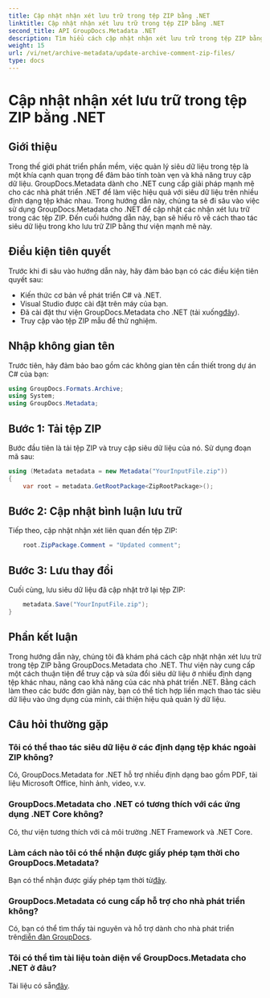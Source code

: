 ```yaml
---
title: Cập nhật nhận xét lưu trữ trong tệp ZIP bằng .NET
linktitle: Cập nhật nhận xét lưu trữ trong tệp ZIP bằng .NET
second_title: API GroupDocs.Metadata .NET
description: Tìm hiểu cách cập nhật nhận xét lưu trữ trong tệp ZIP bằng GroupDocs.Metadata cho .NET. Tăng cường quản lý siêu dữ liệu trong các ứng dụng C# một cách dễ dàng.
weight: 15
url: /vi/net/archive-metadata/update-archive-comment-zip-files/
type: docs
---
```

# Cập nhật nhận xét lưu trữ trong tệp ZIP bằng .NET

## Giới thiệu
Trong thế giới phát triển phần mềm, việc quản lý siêu dữ liệu trong tệp là một khía cạnh quan trọng để đảm bảo tính toàn vẹn và khả năng truy cập dữ liệu. GroupDocs.Metadata dành cho .NET cung cấp giải pháp mạnh mẽ cho các nhà phát triển .NET để làm việc hiệu quả với siêu dữ liệu trên nhiều định dạng tệp khác nhau. Trong hướng dẫn này, chúng ta sẽ đi sâu vào việc sử dụng GroupDocs.Metadata cho .NET để cập nhật các nhận xét lưu trữ trong các tệp ZIP. Đến cuối hướng dẫn này, bạn sẽ hiểu rõ về cách thao tác siêu dữ liệu trong kho lưu trữ ZIP bằng thư viện mạnh mẽ này.
## Điều kiện tiên quyết
Trước khi đi sâu vào hướng dẫn này, hãy đảm bảo bạn có các điều kiện tiên quyết sau:
- Kiến thức cơ bản về phát triển C# và .NET.
- Visual Studio được cài đặt trên máy của bạn.
-  Đã cài đặt thư viện GroupDocs.Metadata cho .NET (tải xuống[đây](https://releases.groupdocs.com/metadata/net/)).
- Truy cập vào tệp ZIP mẫu để thử nghiệm.

## Nhập không gian tên
Trước tiên, hãy đảm bảo bao gồm các không gian tên cần thiết trong dự án C# của bạn:
```csharp
using GroupDocs.Formats.Archive;
using System;
using GroupDocs.Metadata;
```
## Bước 1: Tải tệp ZIP
Bước đầu tiên là tải tệp ZIP và truy cập siêu dữ liệu của nó. Sử dụng đoạn mã sau:
```csharp
using (Metadata metadata = new Metadata("YourInputFile.zip"))
{
    var root = metadata.GetRootPackage<ZipRootPackage>();
```
## Bước 2: Cập nhật bình luận lưu trữ
Tiếp theo, cập nhật nhận xét liên quan đến tệp ZIP:
```csharp
    root.ZipPackage.Comment = "Updated comment";
```
## Bước 3: Lưu thay đổi
Cuối cùng, lưu siêu dữ liệu đã cập nhật trở lại tệp ZIP:
```csharp
    metadata.Save("YourInputFile.zip");
}
```

## Phần kết luận
Trong hướng dẫn này, chúng tôi đã khám phá cách cập nhật nhận xét lưu trữ trong tệp ZIP bằng GroupDocs.Metadata cho .NET. Thư viện này cung cấp một cách thuận tiện để truy cập và sửa đổi siêu dữ liệu ở nhiều định dạng tệp khác nhau, nâng cao khả năng của các nhà phát triển .NET. Bằng cách làm theo các bước đơn giản này, bạn có thể tích hợp liền mạch thao tác siêu dữ liệu vào ứng dụng của mình, cải thiện hiệu quả quản lý dữ liệu.

## Câu hỏi thường gặp
### Tôi có thể thao tác siêu dữ liệu ở các định dạng tệp khác ngoài ZIP không?
Có, GroupDocs.Metadata for .NET hỗ trợ nhiều định dạng bao gồm PDF, tài liệu Microsoft Office, hình ảnh, video, v.v.
### GroupDocs.Metadata cho .NET có tương thích với các ứng dụng .NET Core không?
Có, thư viện tương thích với cả môi trường .NET Framework và .NET Core.
### Làm cách nào tôi có thể nhận được giấy phép tạm thời cho GroupDocs.Metadata?
 Bạn có thể nhận được giấy phép tạm thời từ[đây](https://purchase.groupdocs.com/temporary-license/).
### GroupDocs.Metadata có cung cấp hỗ trợ cho nhà phát triển không?
 Có, bạn có thể tìm thấy tài nguyên và hỗ trợ dành cho nhà phát triển trên[diễn đàn GroupDocs](https://forum.groupdocs.com/c/metadata/14).
### Tôi có thể tìm tài liệu toàn diện về GroupDocs.Metadata cho .NET ở đâu?
 Tài liệu có sẵn[đây](https://tutorials.groupdocs.com/metadata/net/).